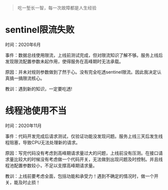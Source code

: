 > 吃一堑长一智，每一次故障都是人生经验

# sentinel限流失败

时间：2020年6月

事件：数据总线使用限流，上线前测试完成，但对限流知识了解不够。服务上线后发现限流配置参数未起作用，使得服务在高峰期时无法承载。

原因：并未对规则参数做到了然于心。没有完全吃透sentinel限流。因此我决定认真搞一搞限流核心。

教训：遇到新的知识，一定要吃透!

# 线程池使用不当

时间：2020年11月

事件：代码开发完成后请求测试，仅验证功能没发现问题。服务上线三天后发生线程阻塞，导致CPU无法处理新的请求。

原因：写完代码没有考虑到高峰期请求量过大的问题，上线前没有压测。在接口请求量比较大的时候没有考虑做一个代码开关，无法做到出现问题及时控制。并且线程池配置参数较小，不足以支撑高峰期请求量。

教训：上线前要考虑全面，包括功能和承受力！遇到不确定的情况时，做一个开关，能及时止损！